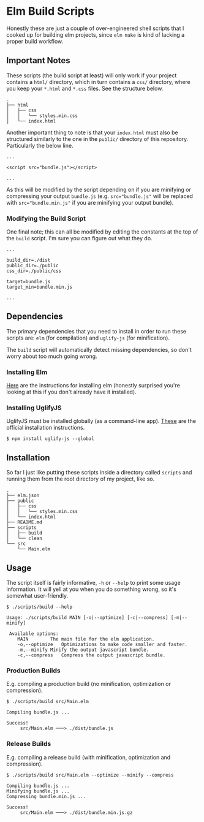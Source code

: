 # Elm Build Scripts
Honestly these are just a couple of over-engineered shell scripts that I cooked
up for building elm projects, since `elm make` is kind of lacking a proper
build workflow.

## Important Notes
These scripts (the build script at least) will only work if your project
contains a `html/` directory, which in turn contains a `css/` directory, where
you keep your `*.html` and `*.css` files. See the structure below. 
```
.
├── html
│   ├── css
│   │   └── styles.min.css
│   └── index.html
```

Another important thing to note is that your `index.html` must also be
structured similarly to the one in the `public/` directory of this repository.
Particularly the below line.
```
...

<script src="bundle.js"></script>

...
```
As this will be modified by the script depending on if you are minifying or
compressing your output `bundle.js` (e.g. `src="bundle.js"` will be replaced
with `src="bundle.min.js"` if you are minifying your output bundle).

### Modifying the Build Script
One final note; this can all be modified by editing the constants at the top of
the `build` script. I'm sure you can figure out what they do.
```
...

build_dir=./dist
public_dir=./public
css_dir=./public/css

target=bundle.js
target_min=bundle.min.js

...
```

## Dependencies
The primary dependencies that you need to install in order to run these scripts
are: `elm` (for compilation) and `uglify-js` (for minification).

The `build` script will automatically detect missing dependencies, so don't
worry about too much going wrong.

### Installing Elm
[Here](https://guide.elm-lang.org/install/elm.html) are the instructions for
installing elm (honestly surprised you're looking at this if you don't already
have it installed).

### Installing UglifyJS
UglifyJS must be installed globally (as a command-line app).
[These](https://www.npmjs.com/package/uglify-js) are the official installation
instructions. 
```
$ npm install uglify-js --global
```

## Installation
So far I just like putting these scripts inside a directory called `scripts`
and running them from the root directory of my project, like so. 
```
.
├── elm.json
├── public
│   ├── css
│   │   └── styles.min.css
│   └── index.html
├── README.md
├── scripts
│   ├── build
│   └── clean
└── src
    └── Main.elm
```

## Usage
The script itself is fairly informative, `-h` or `--help` to print some usage
information. It will yell at you when you do something wrong, so it's somewhat
user-friendly.
```
$ ./scripts/build --help
```
```
Usage: ./scripts/build MAIN [-o|--optimize] [-c|--compress] [-m|--minify]

 Available options:
 	MAIN		The main file for the elm application.
 	-o,--optimize	Optimizations to make code smaller and faster.
 	-m,--minify	Minify the output javascript bundle.
 	-c,--compress	Compress the output javascript bundle.
```

### Production Builds
E.g. compiling a production build (no minification, optimization or
compression).
```
$ ./scripts/build src/Main.elm
```
```
Compiling bundle.js ...

Success!
	 src/Main.elm ───> ./dist/bundle.js
```

### Release Builds
E.g. compiling a release build (with minification, optimization and
compression).
```
$ ./scripts/build src/Main.elm --optimize --minify --compress
```
```
Compiling bundle.js ...
Minifying bundle.js ...
Compressing bundle.min.js ...

Success!
	 src/Main.elm ───> ./dist/bundle.min.js.gz
```

